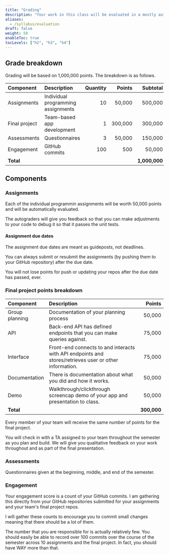 ```yaml
---
title: "Grading"
description: "Your work in this class will be evaluated in a mostly automated way that gives you immediate feedback. You will also receive qualitative feedback. Grades are reckoned on a 1,000,000-point scale."
aliases:
  - /syllabus/evaluation
draft: false
weight: 50
enableToc: true
tocLevels: ["h2", "h3", "h4"]
---
```


## Grade breakdown

Grading will be based on 1,000,000 points.
The breakdown is as follows.

| **Component** | **Description** | **Quantity** | **Points** | **Subtotal** |
|:--- |:--- | ---:| ---:| ---:|
| Assignments | Individual programming assignments | 10 | 50,000 | 500,000 |
| Final project | Team-based app development | 1 | 300,000 | 300,000 |
| Assessments | Questionnaires | 3 | 50,000 | 150,000 |
| Engagement | GitHub commits | 100 | 500 | 50,000 | 
| **Total** |   |   |   | **1,000,000** |

## Components

### Assignments

Each of the individual programmin assignments will be worth 50,000 points and will be automatically evaluated.

The autograders will give you feedback so that you can make adjustments to your code to debug it so that it passes the unit tests. 

#### Assignment due dates

The assignment due dates are meant as guideposts, not deadlines.

You can always submit or resubmit the assignments (by pushing them to your GitHub repository) after the due date. 

You will not lose points for push or updating your repos after the due date has passed, ever.

### Final project points breakdown

| Component | Description | Points |
|:--- |:--- | ---:|
| Group planning | Documentation of your planning process | 50,000 |
| API | Back-end API has defined endpoints that you can make queries against. | 75,000 |
| Interface | Front-end connects to and interacts with API endpoints and stores/retrieves user or other information. | 75,000 |
| Documentation | There is documentation about what you did and how it works. | 50,000 |
| Demo | Walkthrough/clickthrough screencap demo of your app and presentation to class. | 50,000 |
| **Total**  |   | **300,000** |

Every member of your team will receive the same number of points for the final project. 

You will check in with a TA assigned to your team throughout the semester as you plan and build.
We will give you qualitative feedback on your work throughout and as part of the final presentation.

### Assessments

Questionnaires given at the beginning, middle, and end of the semester.

### Engagement

Your engagement score is a count of your GitHub commits.
I am gathering this directly from your GitHub repositories submitted for your assignments and your team's final project repos.

I will gather these counts to encourage you to commit small changes meaning that there should be a lot of them.

The number that you are responsible for is actually relatively few.
You should easily be able to record over 100 commits over the course of the semester across 10 assignments and the final project.
In fact, you should have WAY more than that.

